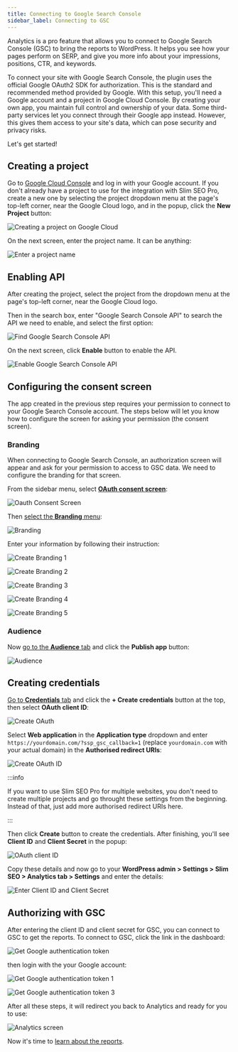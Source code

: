 ```yaml
---
title: Connecting to Google Search Console
sidebar_label: Connecting to GSC
---
```


Analytics is a pro feature that allows you to connect to Google Search Console (GSC) to bring the reports to WordPress. It helps you see how your pages perform on SERP, and give you more info about your impressions, positions, CTR, and keywords.

To connect your site with Google Search Console, the plugin uses the official Google OAuth2 SDK for authorization. This is the standard and recommended method provided by Google. With this setup, you'll need a Google account and a project in Google Cloud Console. By creating your own app, you maintain full control and ownership of your data. Some third-party services let you connect through their Google app instead. However, this gives them access to your site's data, which can pose security and privacy risks.

Let's get started!

## Creating a project

Go to [Google Cloud Console](https://console.cloud.google.com/) and log in with your Google account. If you don't already have a project to use for the integration with Slim SEO Pro, create a new one by selecting the project dropdown menu at the page's top-left corner, near the Google Cloud logo, and in the popup, click the **New Project** button:

![Creating a project on Google Cloud](img/create-project.png)

On the next screen, enter the project name. It can be anything:

![Enter a project name](img/project-name.png)

## Enabling API

After creating the project, select the project from the dropdown menu at the page's top-left corner, near the Google Cloud logo.

Then in the search box, enter "Google Search Console API" to search the API we need to enable, and select the first option:

![Find Google Search Console API](img/search-api.png)

On the next screen, click **Enable** button to enable the API.

![Enable Google Search Console API](img/enable-gsc-api.png)

## Configuring the consent screen

The app created in the previous step requires your permission to connect to your Google Search Console account. The steps below will let you know how to configure the screen for asking your permission (the consent screen).

### Branding

When connecting to Google Search Console, an authorization screen will appear and ask for your permission to access to GSC data. We need to configure the branding for that screen.

From the sidebar menu, select [**OAuth consent screen**](https://console.cloud.google.com/auth/overview):

![Oauth Consent Screen](img/oauth-consent-screen.png)

Then [select the **Branding** menu](https://console.cloud.google.com/auth/branding):

![Branding](img/branding.png)

Enter your information by following their instruction:

![Create Branding 1](img/create-branding-1.png)

![Create Branding 2](img/create-branding-2.png)

![Create Branding 3](img/create-branding-3.png)

![Create Branding 4](img/create-branding-4.png)

![Create Branding 5](img/create-branding-5.png)

### Audience

Now [go to the **Audience** tab](https://console.cloud.google.com/auth/audience) and click the **Publish app** button:

![Audience](img/publish-app.png)

## Creating credentials

[Go to **Credentials** tab](https://console.cloud.google.com/apis/credentials) and click the **+ Create credentials** button at the top, then select **OAuth client ID**:

![Create OAuth](img/create-credentials-oauth.png)

Select **Web application** in the **Application type** dropdown and enter `https://yourdomain.com/?ssp_gsc_callback=1` (replace `yourdomain.com` with your actual domain) in the **Authorised redirect URIs**:

![Create OAuth ID](img/create-oauth.png)

:::info

If you want to use Slim SEO Pro for multiple websites, you don't need to create multiple projects and go throught these settings from the beginning. Instead of that, just add more authorised redirect URIs here.

:::

Then click **Create** button to create the credentials. After finishing, you'll see **Client ID** and **Client Secret** in the popup:

![OAuth client ID](img/oauth-info.png)

Copy these details and now go to your **WordPress admin > Settings > Slim SEO > Analytics tab > Settings** and enter the details:

![Enter Client ID and Client Secret](img/enter-client-id-and-secret.png)

## Authorizing with GSC

After entering the client ID and client secret for GSC, you can connect to GSC to get the reports. To connect to GSC, click the link in the dashboard:

![Get Google authentication token](img/login-google-to-get-authentication-token.png)

then login with the your Google account:

![Get Google authentication token 1](img/get-authentication-token-1.png)

![Get Google authentication token 3](img/get-authentication-token-3.png)

After all these steps, it will redirect you back to Analytics and ready for you to use:

![Analytics screen](img/analytics-screen.png)

Now it's time to [learn about the reports](/slim-seo-pro/analytics/reports/).
